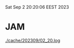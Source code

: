 Sat Sep  2 20:20:06 EEST 2023
# JAM
<a href='./cache/202309/02_20.log'>./cache/202309/02_20.log</a>

